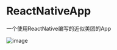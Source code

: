 # ReactNativeApp
一个使用ReactNative编写的近似美团的App

![image](https://github.com/979527040/ReactNativeApp/img/index.jpg)  

[baidu]:http://www.baidu.com/img/bdlogo.gif
